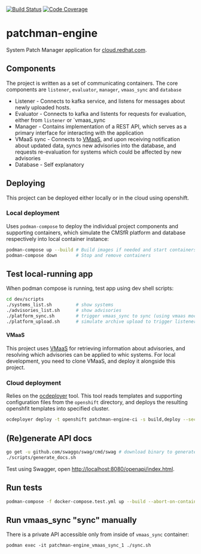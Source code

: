 [![Build Status](https://travis-ci.org/RedHatInsights/patchman-engine.svg?branch=master)](https://travis-ci.org/RedHatInsights/patchman-engine)
[![Code Coverage](https://codecov.io/gh/RedHatInsights/patchman-engine/branch/master/graph/badge.svg)](https://codecov.io/gh/RedHatInsights/patchman-engine)

# patchman-engine
System Patch Manager application for [cloud.redhat.com](cloud.redhat.com).

## Components
The project is written as a set of communicating containers. The core components are `listener`, `evaluator`, `manager`, `vmaas_sync` and `database` 
- Listener - Connects to kafka service, and listens for messages about newly uploaded hosts.
- Evaluator - Connects to kafka and listents for requests for evaluation, either from `listener` or `vmaas_sync
- Manager - Contains implementation of a REST API, which serves as a primary interface for interacting with the application
- VMaaS sync - Connects to [VMaaS](https://github.com/RedHatInsights/vmaas), and upon receiving notification about updated
 data, syncs new advisories into the database, and requests re-evaluation for systems which could be affected by new advisories
- Database - Self explanatory

## Deploying
This project can be deployed either locally or in the cloud using openshift.

### Local deployment
Uses `podman-compose` to deploy the individual project components and supporting containers, which simulate the CMSfR platform and database respectively into local container instance:
~~~bash
podman-compose up --build # Build images if needed and start containers
podman-compose down       # Stop and remove containers
~~~

## Test local-running app
When podman compose is running, test app using dev shell scripts:
~~~bash
cd dev/scripts
./systems_list.sh         # show systems
./advisories_list.sh      # show advisories
./platform_sync.sh        # trigger vmaas_sync to sync (using vmaas mock)
./platform_upload.sh      # simulate archive upload to trigger listener and evaluator_upload
~~~

#### VMaaS
This project uses [VMaaS](https://github.com/RedHatInsights/vmaas) for retrieving information about advisories, and resolving which advisories can be applied to whic systems.
For local development, you need to clone VMaaS, and deploy it alongside this project.

### Cloud deployment
Relies on the [ocdeployer](https://github.com/bsquizz/ocdeployer) tool. This tool reads templates and supporting configuration files from the `openshift` directory, and
deploys the resulting openshfit templates into specified cluster. 

~~~bash
ocdeployer deploy -t openshift patchman-engine-ci -s build,deploy --secrets-local-dir openshift/secrets -e ./openshift/ci-env.yml
~~~

## (Re)generate API docs
~~~bash
go get -u github.com/swaggo/swag/cmd/swag # download binary to generate, do it first time only
./scripts/generate_docs.sh
~~~

Test using Swagger, open <http://localhost:8080/openapi/index.html>.

## Run tests
~~~bash
podman-compose -f docker-compose.test.yml up --build --abort-on-container-exit
~~~

## Run vmaas_sync "sync" manually
There is a private API accessible only from inside of `vmaas_sync` container:
~~~
podman exec -it patchman-engine_vmaas_sync_1 ./sync.sh
~~~
